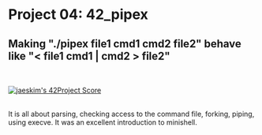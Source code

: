 # Project 04: 42_pipex

## Making "./pipex file1 cmd1 cmd2 file2" behave like "&lt; file1 cmd1 | cmd2 > file2"
</br>

[![jaeskim's 42Project Score](https://badge42.herokuapp.com/api/project/opacaud/pipex)](https://github.com/JaeSeoKim/badge42)
</br>
</br>

It is all about parsing, checking access to the command file, forking, piping, using execve.
It was an excellent introduction to minishell.
